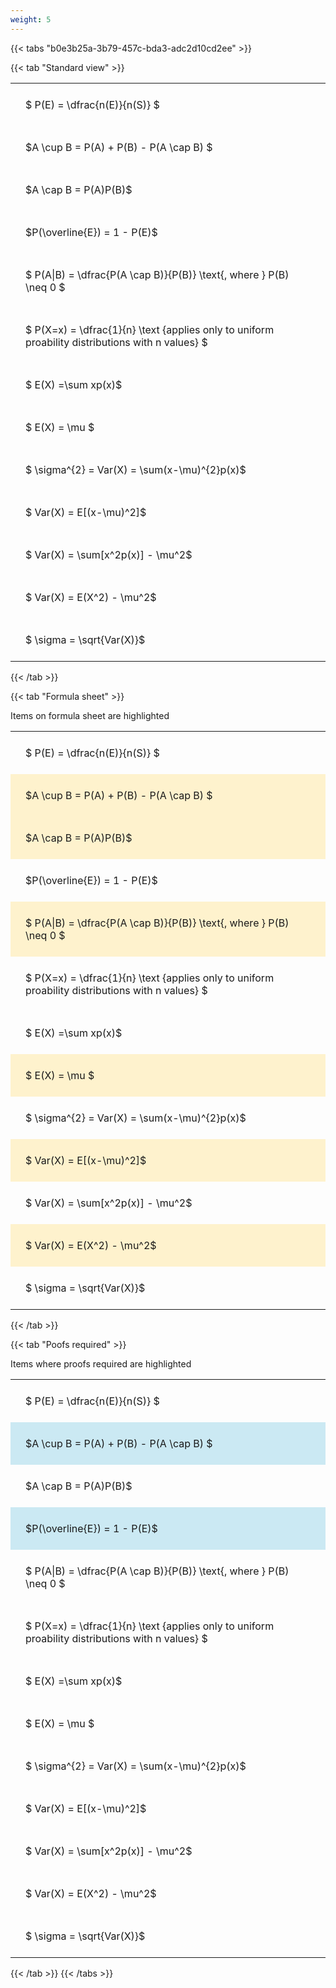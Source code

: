 ```yaml
---
weight: 5
---
```


{{< tabs "b0e3b25a-3b79-457c-bda3-adc2d10cd2ee" >}}

{{< tab "Standard view" >}}

<style type="text/css">
#T_f9dc1 th.col_heading {
  text-align: left;
  font-size: 1em;
}
#T_f9dc1 td {
  text-align: left;
  font-size: 1em;
  padding: 1.5em;
}
</style>
<table id="T_f9dc1">
  <thead>
  </thead>
  <tbody>
    <tr>
      <td id="T_f9dc1_row0_col0" class="data row0 col0" >$ P(E) = \dfrac{n(E)}{n(S)} $</td>
    </tr>
    <tr>
      <td id="T_f9dc1_row1_col0" class="data row1 col0" >$A \cup B = P(A) + P(B) - P(A \cap B) $</td>
    </tr>
    <tr>
      <td id="T_f9dc1_row2_col0" class="data row2 col0" >$A \cap B  = P(A)P(B)$</td>
    </tr>
    <tr>
      <td id="T_f9dc1_row3_col0" class="data row3 col0" >$P(\overline{E}) = 1 - P(E)$</td>
    </tr>
    <tr>
      <td id="T_f9dc1_row4_col0" class="data row4 col0" >$ P(A|B) = \dfrac{P(A \cap B)}{P(B)} \text{, where } P(B) \neq 0 $</td>
    </tr>
    <tr>
      <td id="T_f9dc1_row5_col0" class="data row5 col0" >$ P(X=x) =  \dfrac{1}{n} 
\text {applies only to uniform proability distributions with n values} $</td>
    </tr>
    <tr>
      <td id="T_f9dc1_row6_col0" class="data row6 col0" >$ E(X) =\sum xp(x)$</td>
    </tr>
    <tr>
      <td id="T_f9dc1_row7_col0" class="data row7 col0" >$ E(X) = \mu $</td>
    </tr>
    <tr>
      <td id="T_f9dc1_row8_col0" class="data row8 col0" >$ \sigma^{2} = Var(X) = \sum(x-\mu)^{2}p(x)$</td>
    </tr>
    <tr>
      <td id="T_f9dc1_row9_col0" class="data row9 col0" >$ Var(X) = E[(x-\mu)^2]$</td>
    </tr>
    <tr>
      <td id="T_f9dc1_row10_col0" class="data row10 col0" >$ Var(X) = \sum[x^2p(x)] - \mu^2$</td>
    </tr>
    <tr>
      <td id="T_f9dc1_row11_col0" class="data row11 col0" >$ Var(X) = E(X^2) - \mu^2$</td>
    </tr>
    <tr>
      <td id="T_f9dc1_row12_col0" class="data row12 col0" >$ \sigma = \sqrt{Var(X)}$</td>
    </tr>
  </tbody>
</table>
{{< /tab >}}

{{< tab "Formula sheet" >}}

Items on formula sheet are highlighted 
<br>
<style type="text/css">
#T_b4a15 th.col_heading {
  text-align: left;
  font-size: 1em;
}
#T_b4a15 td {
  text-align: left;
  font-size: 1em;
  padding: 1.5em;
}
#T_b4a15_row0_col0, #T_b4a15_row3_col0, #T_b4a15_row5_col0, #T_b4a15_row6_col0, #T_b4a15_row8_col0, #T_b4a15_row10_col0, #T_b4a15_row12_col0 {
  background-color: rgba(0,0,0,0);
}
#T_b4a15_row1_col0, #T_b4a15_row2_col0, #T_b4a15_row4_col0, #T_b4a15_row7_col0, #T_b4a15_row9_col0, #T_b4a15_row11_col0 {
  background-color: rgba(255,194,10, 0.2);
}
</style>
<table id="T_b4a15">
  <thead>
  </thead>
  <tbody>
    <tr>
      <td id="T_b4a15_row0_col0" class="data row0 col0" >$ P(E) = \dfrac{n(E)}{n(S)} $</td>
    </tr>
    <tr>
      <td id="T_b4a15_row1_col0" class="data row1 col0" >$A \cup B = P(A) + P(B) - P(A \cap B) $</td>
    </tr>
    <tr>
      <td id="T_b4a15_row2_col0" class="data row2 col0" >$A \cap B  = P(A)P(B)$</td>
    </tr>
    <tr>
      <td id="T_b4a15_row3_col0" class="data row3 col0" >$P(\overline{E}) = 1 - P(E)$</td>
    </tr>
    <tr>
      <td id="T_b4a15_row4_col0" class="data row4 col0" >$ P(A|B) = \dfrac{P(A \cap B)}{P(B)} \text{, where } P(B) \neq 0 $</td>
    </tr>
    <tr>
      <td id="T_b4a15_row5_col0" class="data row5 col0" >$ P(X=x) =  \dfrac{1}{n} 
\text {applies only to uniform proability distributions with n values} $</td>
    </tr>
    <tr>
      <td id="T_b4a15_row6_col0" class="data row6 col0" >$ E(X) =\sum xp(x)$</td>
    </tr>
    <tr>
      <td id="T_b4a15_row7_col0" class="data row7 col0" >$ E(X) = \mu $</td>
    </tr>
    <tr>
      <td id="T_b4a15_row8_col0" class="data row8 col0" >$ \sigma^{2} = Var(X) = \sum(x-\mu)^{2}p(x)$</td>
    </tr>
    <tr>
      <td id="T_b4a15_row9_col0" class="data row9 col0" >$ Var(X) = E[(x-\mu)^2]$</td>
    </tr>
    <tr>
      <td id="T_b4a15_row10_col0" class="data row10 col0" >$ Var(X) = \sum[x^2p(x)] - \mu^2$</td>
    </tr>
    <tr>
      <td id="T_b4a15_row11_col0" class="data row11 col0" >$ Var(X) = E(X^2) - \mu^2$</td>
    </tr>
    <tr>
      <td id="T_b4a15_row12_col0" class="data row12 col0" >$ \sigma = \sqrt{Var(X)}$</td>
    </tr>
  </tbody>
</table>
{{< /tab >}}

{{< tab "Poofs required" >}}

Items where proofs required are highlighted 
<br>
<style type="text/css">
#T_64761 th.col_heading {
  text-align: left;
  font-size: 1em;
}
#T_64761 td {
  text-align: left;
  font-size: 1em;
  padding: 1.5em;
}
#T_64761_row0_col0, #T_64761_row2_col0, #T_64761_row4_col0, #T_64761_row5_col0, #T_64761_row6_col0, #T_64761_row7_col0, #T_64761_row8_col0, #T_64761_row9_col0, #T_64761_row10_col0, #T_64761_row11_col0, #T_64761_row12_col0 {
  background-color: rgba(0,0,0,0);
}
#T_64761_row1_col0, #T_64761_row3_col0 {
  background-color: rgba(0,150,200, 0.2);
}
</style>
<table id="T_64761">
  <thead>
  </thead>
  <tbody>
    <tr>
      <td id="T_64761_row0_col0" class="data row0 col0" >$ P(E) = \dfrac{n(E)}{n(S)} $</td>
    </tr>
    <tr>
      <td id="T_64761_row1_col0" class="data row1 col0" >$A \cup B = P(A) + P(B) - P(A \cap B) $</td>
    </tr>
    <tr>
      <td id="T_64761_row2_col0" class="data row2 col0" >$A \cap B  = P(A)P(B)$</td>
    </tr>
    <tr>
      <td id="T_64761_row3_col0" class="data row3 col0" >$P(\overline{E}) = 1 - P(E)$</td>
    </tr>
    <tr>
      <td id="T_64761_row4_col0" class="data row4 col0" >$ P(A|B) = \dfrac{P(A \cap B)}{P(B)} \text{, where } P(B) \neq 0 $</td>
    </tr>
    <tr>
      <td id="T_64761_row5_col0" class="data row5 col0" >$ P(X=x) =  \dfrac{1}{n} 
\text {applies only to uniform proability distributions with n values} $</td>
    </tr>
    <tr>
      <td id="T_64761_row6_col0" class="data row6 col0" >$ E(X) =\sum xp(x)$</td>
    </tr>
    <tr>
      <td id="T_64761_row7_col0" class="data row7 col0" >$ E(X) = \mu $</td>
    </tr>
    <tr>
      <td id="T_64761_row8_col0" class="data row8 col0" >$ \sigma^{2} = Var(X) = \sum(x-\mu)^{2}p(x)$</td>
    </tr>
    <tr>
      <td id="T_64761_row9_col0" class="data row9 col0" >$ Var(X) = E[(x-\mu)^2]$</td>
    </tr>
    <tr>
      <td id="T_64761_row10_col0" class="data row10 col0" >$ Var(X) = \sum[x^2p(x)] - \mu^2$</td>
    </tr>
    <tr>
      <td id="T_64761_row11_col0" class="data row11 col0" >$ Var(X) = E(X^2) - \mu^2$</td>
    </tr>
    <tr>
      <td id="T_64761_row12_col0" class="data row12 col0" >$ \sigma = \sqrt{Var(X)}$</td>
    </tr>
  </tbody>
</table>
{{< /tab >}}
{{< /tabs >}}